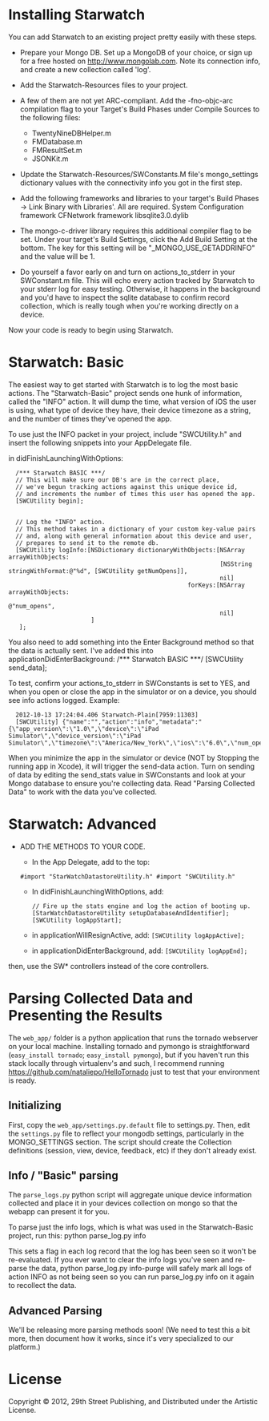 # Installing Starwatch 
You can add Starwatch to an existing project pretty easily with these steps.

* Prepare your Mongo DB. 
   Set up a MongoDB of your choice, or sign up for a free hosted on http://www.mongolab.com. Note its connection info, and create a new collection called 'log'.
   

* Add the Starwatch-Resources files to your project.

* A few of them are not yet ARC-compliant. Add the -fno-objc-arc compilation flag to your Target's Build Phases under Compile Sources to the following files:
    - TwentyNineDBHelper.m
    - FMDatabase.m
    - FMResultSet.m
    - JSONKit.m
    
* Update the Starwatch-Resources/SWConstants.M file's mongo_settings dictionary values with the connectivity info you got in the first step.

* Add the following frameworks and libraries to your target's Build Phases -> Link Binary with Libraries'.  All are required.
      System Configuration framework
      CFNetwork framework
      libsqlite3.0.dylib
      
      
* The mongo-c-driver library requires this additional compiler flag to be set.  Under your target's Build Settings, click the Add Build Setting at the bottom.  The key for this setting will be "_MONGO_USE_GETADDRINFO" and the value will be 1.

 
* Do yourself a favor early on and turn on actions_to_stderr in your SWConstant.m file.  This will echo every action tracked by Starwatch to your stderr log for easy testing.  Otherwise, it happens in the background and you'd have to inspect the sqlite database to confirm record collection, which is really tough when you're working directly on a device.
      
Now your code is ready to begin using Starwatch.
      
      
# Starwatch: Basic
The easiest way to get started with Starwatch is to log the most basic actions.  The "Starwatch-Basic" project sends one hunk of information, called the "INFO" action. It will dump the time, what version of iOS the user is using, what type of device they have, their device timezone as a string, and the number of times they've opened the app.  

To use just the INFO packet in your project, include "SWCUtility.h" and insert the following snippets into your AppDelegate file.

in didFinishLaunchingWithOptions:
      
      /*** Starwatch BASIC ***/
      // This will make sure our DB's are in the correct place,
      // we've begun tracking actions against this unique device id,
      // and increments the number of times this user has opened the app.
      [SWCUtility begin];


      // Log the "INFO" action.
      // This method takes in a dictionary of your custom key-value pairs
      // and, along with general information about this device and user,
      // prepares to send it to the remote db.
      [SWCUtility logInfo:[NSDictionary dictionaryWithObjects:[NSArray arrayWithObjects:
                                                               [NSString stringWithFormat:@"%d", [SWCUtility getNumOpens]],
                                                               nil]
                                                      forKeys:[NSArray arrayWithObjects:
                                                               @"num_opens",
                                                               nil]
                           ]
       ];
   
   
You also need to add something into the Enter Background method so that the data is actually sent.  I've added this into applicationDidEnterBackground:
      /*** Starwatch BASIC ***/
      [SWCUtility send_data];
   
   
   
To test, confirm your actions_to_stderr in SWConstants is set to YES, and when you open or close the app in the simulator or on a device, you should see info actions logged.  Example:

      2012-10-13 17:24:04.406 Starwatch-Plain[7959:11303] 
      [SWCUtility] {"name":"","action":"info","metadata":"{\"app_version\":\"1.0\",\"device\":\"iPad Simulator\",\"device_version\":\"iPad Simulator\",\"timezone\":\"America/New_York\",\"ios\":\"6.0\",\"num_opens\":\"2\"}","global_id":""}
   
When you minimize the app in the simulator or device (NOT by Stopping the running app in Xcode), it will trigger the send-data action.  Turn on sending of data by editing the send_stats value in SWConstants and look at your Mongo database to ensure you're collecting data.  Read "Parsing Collected Data" to work with the data you've collected.


   
   
   
# Starwatch: Advanced

   * ADD THE METHODS TO YOUR CODE.

      * In the App Delegate, add to the top:

      `#import "StarWatchDatastoreUtility.h"
      #import "SWCUtility.h"`

      * In didFinishLaunchingWithOptions, add:

         `// Fire up the stats engine and log the action of booting up.
         [StarWatchDatastoreUtility setupDatabaseAndIdentifier];
         [SWCUtility logAppStart];`

      * in applicationWillResignActive, add:
         `[SWCUtility logAppActive];`

      * in applicationDidEnterBackground, add:
         `[SWCUtility logAppEnd];`
      
then, use the SW* controllers instead of the core controllers.



# Parsing Collected Data and Presenting the Results
The `web_app/` folder is a python application that runs the tornado webserver on your local machine.  Installing tornado and pymongo is straightforward (`easy_install tornado`; `easy_install pymongo`), but if you haven't run this stack locally through virtualenv's and such, I recommend running https://github.com/nataliepo/HelloTornado just to test that your environment is ready.

## 
## Initializing
First, copy the `web_app/settings.py.default` file to settings.py.  Then, edit the `settings.py` file to reflect your mongodb settings, particularly in the MONGO_SETTINGS section.  The script should create the Collection definitions (session, view, device, feedback, etc) if they don't already exist.



## Info / "Basic" parsing
The `parse_logs.py` python script will aggregate unique device information collected and place it in your devices collection on mongo so that the webapp can present it for you.

To parse just the info logs, which is what was used in the Starwatch-Basic project, run this:
      python parse_log.py info
      
This sets a flag in each log record that the log has been seen so it won't be re-evaluated.  If you ever want to clear the info logs you've seen and re-parse the data, 
      python parse_log.py info-purge
will safely mark all logs of action INFO as not being seen so you can run parse_log.py info on it again to recollect the data.


## Advanced Parsing
We'll be releasing more parsing methods soon! (We need to test this a bit more, then document how it works, since it's very specialized to our platform.)



# License
Copyright © 2012, 29th Street Publishing, and Distributed under
the Artistic License.
